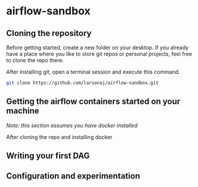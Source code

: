 

# airflow-sandbox

## Cloning the repository 

Before getting started, create a new folder on your desktop. If you already have a place where you like to store git repos or personal projects, feel free to clone the repo there. 

After installing git, open a terminal session and execute this command. 

```zsh
git clone https://github.com/larsonaj/airflow-sandbox.git
```

## Getting the airflow containers started on your machine
*Note: this section assumes you have docker installed*

After cloning the repo and installing docker 

## Writing your first DAG

## Configuration and experimentation